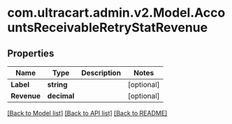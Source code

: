 
# com.ultracart.admin.v2.Model.AccountsReceivableRetryStatRevenue

## Properties

Name | Type | Description | Notes
------------ | ------------- | ------------- | -------------
**Label** | **string** |  | [optional] 
**Revenue** | **decimal** |  | [optional] 

[[Back to Model list]](../README.md#documentation-for-models)
[[Back to API list]](../README.md#documentation-for-api-endpoints)
[[Back to README]](../README.md)

